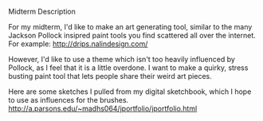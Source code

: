 Midterm Description

For my midterm, I'd like to make an art generating tool, similar to the many Jackson Pollock insipred paint tools you find scattered all over the internet.
For example:
http://drips.nalindesign.com/

However, I'd like to use a theme which isn't too heavily influenced by Pollock, as I feel that it is a little overdone. I want to make a quirky, stress busting paint tool that lets people share their weird art pieces.

Here are some sketches I pulled from my digital sketchbook, which I hope to use as influences for the brushes. 
http://a.parsons.edu/~madhs064/jportfolio/jportfolio.html
 
